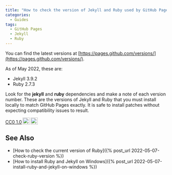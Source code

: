 ```yaml
---
title: "How to check the version of Jekyll and Ruby used by GitHub Pages"
categories:
  - Guides
tags:
  - GitHub Pages
  - Jekyll
  - Ruby
---
```

You can find the latest versions at [https://pages.github.com/versions/](https://pages.github.com/versions/).

As of May 2022, these are:

* Jekyll 3.9.2
* Ruby 2.7.3

Look for the **jekyll** and **ruby** dependencies and make a note of each version number. These are the versions of Jekyll and Ruby that you must install locally to match GitHub Pages exactly. It is safe to install patches without expecting compatibility issues to result.

<p xmlns:cc="http://creativecommons.org/ns#" xmlns:dct="http://purl.org/dc/terms/"><a href="http://creativecommons.org/publicdomain/zero/1.0?ref=chooser-v1" target="_blank" rel="license noopener noreferrer" style="display:inline-block;">CC0 1.0<img style="height:22px!important;margin-left:3px;vertical-align:text-bottom;" src="https://mirrors.creativecommons.org/presskit/icons/cc.svg?ref=chooser-v1"><img style="height:22px!important;margin-left:3px;vertical-align:text-bottom;" src="https://mirrors.creativecommons.org/presskit/icons/zero.svg?ref=chooser-v1"></a></p>

## See Also 

* [How to check the current version of Ruby]({% post_url 2022-05-07-check-ruby-version %})
* [How to install Ruby and Jekyll on Windows]({% post_url 2022-05-07-install-ruby-and-jekyll-on-windows %})


